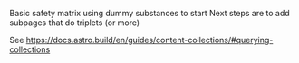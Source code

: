 Basic safety matrix using dummy substances to start
Next steps are to add subpages that do triplets (or more)

See https://docs.astro.build/en/guides/content-collections/#querying-collections
